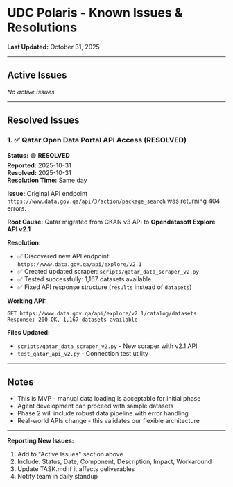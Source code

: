 # UDC Polaris - Known Issues & Resolutions

**Last Updated:** October 31, 2025

---

## Active Issues

*No active issues*

---

## Resolved Issues

### 1. ✅ Qatar Open Data Portal API Access (RESOLVED)

**Status:** 🟢 **RESOLVED**  
**Reported:** 2025-10-31  
**Resolved:** 2025-10-31  
**Resolution Time:** Same day

**Issue:**
Original API endpoint `https://www.data.gov.qa/api/3/action/package_search` was returning 404 errors.

**Root Cause:**
Qatar migrated from CKAN v3 API to **Opendatasoft Explore API v2.1**

**Resolution:**
- ✅ Discovered new API endpoint: `https://www.data.gov.qa/api/explore/v2.1`
- ✅ Created updated scraper: `scripts/qatar_data_scraper_v2.py`
- ✅ Tested successfully: 1,167 datasets available
- ✅ Fixed API response structure (`results` instead of `datasets`)

**Working API:**
```
GET https://www.data.gov.qa/api/explore/v2.1/catalog/datasets
Response: 200 OK, 1,167 datasets available
```

**Files Updated:**
- `scripts/qatar_data_scraper_v2.py` - New scraper with v2.1 API
- `test_qatar_api_v2.py` - Connection test utility

---

## Notes

- This is MVP - manual data loading is acceptable for initial phase
- Agent development can proceed with sample datasets
- Phase 2 will include robust data pipeline with error handling
- Real-world APIs change - this validates our flexible architecture

---

**Reporting New Issues:**
1. Add to "Active Issues" section above
2. Include: Status, Date, Component, Description, Impact, Workaround
3. Update TASK.md if it affects deliverables
4. Notify team in daily standup

